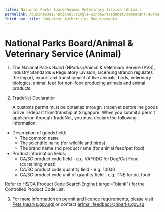 ```yaml
---
title: National Parks Board/Animal Veterinary Service (Animal)
permalink: /businesses/national-single-window/tradenet/competent-authorities-requirements/AVS-Animals/
third_nav_title: Competent Authorities Requirements
---
```

# National Parks Board/Animal & Veterinary Service (Animal)

1) The National Parks Board (NParks)/Animal & Veterinary Service (AVS), Industry Standards & Regulatory Division, Licensing Branch regulates the import, export and transhipment of live animals, birds, veterinary biologics, animal feed for non-food producing animals and animal products.

2) TradeNet Declaration

   A customs permit must be obtained through TradeNet before the goods arrive in/depart from/tranship at Singapore. When you submit a permit application through TradeNet, you must declare the following information:

-   Description of goods field:
    -   The common name
    -   The scientific name (for wildlife and birds)
    -   The brand name and product name (for animal feed/pet food)
-   Product information fields:
    -   CA/SC product code field - e.g. VAF0DG for Dog/Cat Food (containing meat)
    -   CA/SC product code quantity field - e.g. 10000
    -   CA/SC product code unit of quantity field - e.g. TNE for pet food

Refer to  [HS/CA Product Code Search Engine](https://www.tradenet.gov.sg/tradenet/portlets/search/searchHSCA/searchInitHSCA.do){:target="blank"} for the Controlled Product Code List.

3) For more information on permit and licence requirements, please visit [Pets (nparks.gov.sg)](https://www.nparks.gov.sg/avs/pets) or contact animal_feedback@nparks.gov.sg.